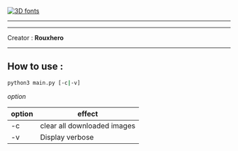 <p> <a href="https://www.fontspace.com/category/3d"><img src="https://see.fontimg.com/api/renderfont4/DOzG0/eyJyIjoiZHciLCJoIjo3MSwidyI6MTAwMCwiZnMiOjcxLCJmZ2MiOiIjNDM1MzVBIiwiYmdjIjoiI0ZGRkZGRiJ9/U3VycHJpc2UgTWUgIQ/concretepersonaluse-regular.png" alt="3D fonts"></a></p>

---
---

Creator : **Rouxhero**

---

## How to use :

```sh
python3 main.py [-c|-v]
```

*option*

 option | effect
 -------|--------
 	-c  | clear all downloaded images
 	-v  | Display verbose